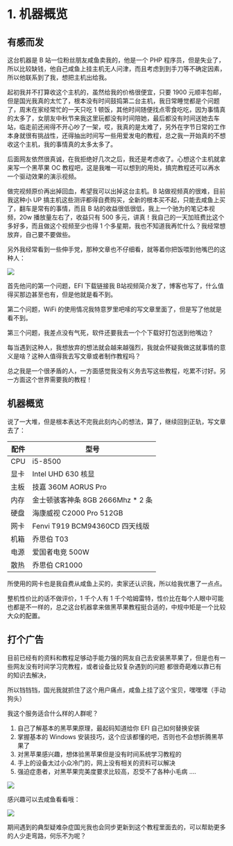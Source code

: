# 1. 机器概览

## 有感而发

这台机器是 B 站一位粉丝朋友咸鱼卖我的，他是一个 PHP 程序员，但是失业了，所以比较缺钱，他自己咸鱼上挂主机无人问津，而且考虑到到手刀等不确定因素，所以他联系到了我，想把主机出给我。

起初我并不打算收这个主机的，虽然给我的价格很便宜，只要 1900 元顺丰包邮，但是国光我真的太忙了，根本没有时间鼓捣第二台主机，我日常睡觉都是个问题了，周末在家经常忙的一天只吃 1 顿饭，其他时间随便找点零食吃吃，因为事情真的太多了，女朋友中秋节来我这里玩都没有时间陪她，最后都没有时间送她去车站，临走前还闹得不开心吵了一架，哎，我真的是太难了，另外在字节日常的工作本身就很有挑战性，还得抽出时间写一些用爱发电的教程，总之我一开始真的不想收这个主机，我的事情真的太多太多了。

后面网友依然很真诚，在我拒绝好几次之后，我还是考虑收了。心想这个主机就拿来写一个黑苹果 OC 教程吧，这是我唯一可以想到的用处，搞完教程还可以再水一个驱动效果的演示视频。

做完视频原价再出掉回血，希望我可以出掉这台主机。B 站做视频真的很难，目前我这种小 UP 搞主机这些测评都得自费购买，全新的根本买不起，只能去咸鱼上买了，翻车是常有的事情，而且 B 站的收益很低很低，我上一个驰为的笔记本视频，20w 播放量左右了，收益只有 500 多元，讲真！我自己的一天加班费比这个多好多，而且做这个视频至少也得  1 个多星期，我也不知道我再忙什么？我经常想放弃，自己要不要做些。

另外我经常看到一些伸手党，那种文章也不仔细看，就等着你把饭喂到他嘴巴的这种人：

![](https://image.3001.net/images/20210921/16322047813798.png) 

首先他问的第一个问题，EFI 下载链接我 B站视频简介发了，博客也写了，什么值得买那边甚至也有，但是他就是看不到。

第二个问题，WiFi 的使用情况我特意罗里吧嗦的写文章里面了，但是写了他就是看不到。

第三个问题，我差点没有气死，软件还要我去一个个下载好打包送到他嘴边？

每当遇到这种人，我想放弃的想法就会越来越强烈，我就会怀疑我做这就事情的意义是啥？这种人值得我去写文章或者制作教程吗？

总之我是一个很矛盾的人，一方面感觉我没有义务去写这些教程，吃累不讨好。另一方面这个世界需要我的教程！

## 机器概览

说了一大堆，但是根本表达不完我此刻内心的想法，算了，继续回到正轨，写文章去了：

| 配件 | 型号                              |
| ---- | --------------------------------- |
| CPU  | i5-8500                           |
| 显卡 | Intel UHD 630 核显                |
| 主板 | 技嘉 360M AORUS Pro               |
| 内存 | 金士顿骇客神条 8GB 2666Mhz * 2 条 |
| 硬盘 | 海康威视 C2000 Pro 512GB          |
| 网卡 | Fenvi T919 BCM94360CD 四天线版    |
| 机箱 | 乔思伯 T03                        |
| 电源 | 爱国者电竞 500W                   |
| 散热 | 乔思伯 CR1000                     |

所使用的网卡也是我自费从咸鱼上买的，卖家还认识我，所以给我优惠了一点点。

整机性价比的话不做评价，1 千个人有 1 千个哈姆雷特，性价比在每个人眼中可能也都是不一样的，总之这台机器拿来做黑苹果教程挺合适的，中规中矩是一个比较大众的配置。

## 打个广告

目前已经有的资料和教程足够动手能力强的网友自己去安装黑苹果了，但是也有一些网友没有时间学习完教程，或者设备比较复杂遇到的问题
都很奇葩难以靠已有的知识去解决，

所以铛铛铛，国光我就抓住了这个用户痛点，咸鱼上挂了这个宝贝，嘿嘿嘿（手动狗头）

我这个服务适合什么样的人群呢？

1. 自己了解基本的黑苹果原理，最起码知道给你 EFI 自己如何替换安装
2. 掌握基本的 Windows 安装技巧，这个应该都懂的吧，否则也不会想折腾黑苹果了
3. 对黑苹果感兴趣，想体验黑苹果但是没有时间系统学习教程的
4. 手上的设备太过小众冷门的，网上没有相关的资料可以解决
5. 强迫症患者，对黑苹果完美度要求比较高，忍受不了各种小毛病
   ....

![](https://image.3001.net/images/20220319/16476611133376.png) 

感兴趣可以去咸鱼看看哦：

![](https://image.3001.net/images/20220319/16476612238377.jpg) 

期间遇到的典型疑难杂症国光我也会同步更新到这个教程里面去的，可以帮助更多的人少走弯路，何乐不为呢？
